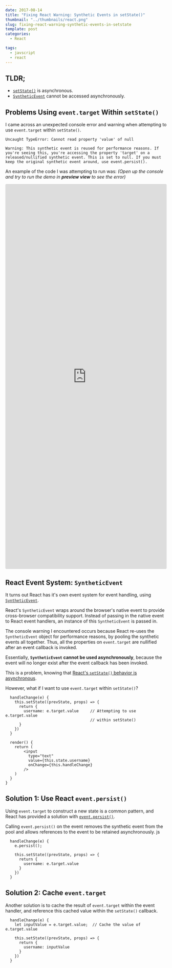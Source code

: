 ```yaml
---
date: 2017-08-14
title: "Fixing React Warning: Synthetic Events in setState()"
thumbnail: "../thumbnails/react.png"
slug: fixing-react-warning-synthetic-events-in-setstate
template: post
categories:
  - React

tags:
  - javscript
  - react
---
```


## TLDR;

- [`setState()`](https://facebook.github.io/react/docs/react-component.html#setstate) is asynchronous.
- [`SyntheticEvent`](https://facebook.github.io/react/docs/events.html) cannot be accessed asynchronously.

## Problems Using `event.target` Within `setState()`

I came across an unexpected console error and warning when attempting to use `event.target` within `setState()`.

```terminal
Uncaught TypeError: Cannot read property 'value' of null
```

```terminal
Warning: This synthetic event is reused for performance reasons. If you're seeing this, you're accessing the property 'target' on a released/nullified synthetic event. This is set to null. If you must keep the original synthetic event around, use event.persist().
```

An example of the code I was attempting to run was:
_(Open up the console and try to run the demo in **preview view** to see the error)_

<iframe src="https://codesandbox.io/embed/KYP4KQzl?view=editor" style="width:100%; height:1200px; border:0; border-radius: 4px; overflow:hidden;" sandbox="allow-modals allow-forms allow-popups allow-scripts allow-same-origin"></iframe>

## React Event System: `SyntheticEvent`

It turns out React has it's own event system for event handling, using [`SyntheticEvent`](https://facebook.github.io/react/docs/events.html).

React's `SyntheticEvent` wraps around the browser's native event to provide cross-browser compatibility support. Instead of passing in the native event to React event handlers, an instance of this `SyntheticEvent` is passed in.

The console warning I encountered occurs because React re-uses the `SyntheticEvent` object for performance reasons, by pooling the synthetic events all together. Thus, all the properties on `event.target` are nullified after an event callback is invoked.

Essentially, **`SyntheticEvent` cannot be used asynchronously**, because the event will no longer exist after the event callback has been invoked.

This is a problem, knowing that [React's `setState()` behavior is asynchronous](http://www.duncanleung.com/avoiding-react-setstate-pitfalls/).

However, what if I want to use `event.target` within `setState()`?

```js{4-5}
  handleChange(e) {
    this.setState((prevState, props) => {
      return {
        username: e.target.value     // Attempting to use e.target.value
                                     // within setState()
      }
    })
  }

  render() {
    return (
        <input
          type="text"
          value={this.state.username}
          onChange={this.handleChange}
        />
    )
  }
}
```

## Solution 1: Use React `event.persist()`

Using `event.target` to construct a new state is a common pattern, and React has provided a solution with [`event.persist()`](https://facebook.github.io/react/docs/events.html#event-pooling).

Calling `event.persist()` on the event removes the synthetic event from the pool and allows references to the event to be retained asynchronously.
js

```js{2}
  handleChange(e) {
    e.persist();

    this.setState((prevState, props) => {
      return {
        username: e.target.value
      }
    })
  }
```

## Solution 2: Cache `event.target`

Another solution is to cache the result of `event.target` within the event handler, and reference this cached value within the `setState()` callback.

```js{2}
  handleChange(e) {
    let inputValue = e.target.value;  // Cache the value of e.target.value

    this.setState((prevState, props) => {
      return {
        username: inputValue
      }
    })
  }
```
